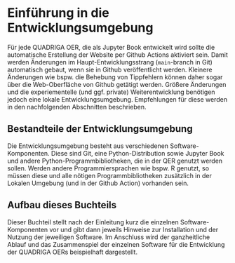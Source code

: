 # Einführung in die Entwicklungsumgebung

Für jede QUADRIGA OER, die als Jupyter Book entwickelt wird sollte die automatische Erstellung der Website per Github Actions aktiviert sein. Damit werden Änderungen im Haupt-Entwicklungsstrang (`main`-branch in Git) automatisch gebaut, wenn sie in Github veröffentlicht werden. Kleinere Änderungen wie bspw. die Behebung von Tippfehlern können daher sogar über die Web-Oberfläche von Github getätigt werden. Größere Änderungen und die experiementelle (und ggf. private) Weiterentwicklung benötigen jedoch eine lokale Entwicklungsumgebung. Empfehlungen für diese werden in den nachfolgenden Abschnitten beschrieben.

## Bestandteile der Entwicklungsumgebung
Die Entwicklungsumgebung besteht aus verschiedenen Software-Komponenten. Diese sind Git, eine Python-Distribution sowie Jupyter Book und andere Python-Programmbibliotheken, die in der QER genutzt werden sollen. Werden andere Programmiersprachen wie bspw. R genutzt, so müssen diese und alle nötigen Programmbibliotheken zusätzlich in der Lokalen Umgebung (und in der Github Action) vorhanden sein.

## Aufbau dieses Buchteils
Dieser Buchteil stellt nach der Einleitung kurz die einzelnen Software-Komponenten vor und gibt dann jeweils Hinweise zur Installation und der Nutzung der jeweiligen Software. Im Anschluss wird der ganzheitliche Ablauf und das Zusammenspiel der einzelnen Software für die Entwicklung der QUADRIGA OERs beispielhaft dargestellt.

